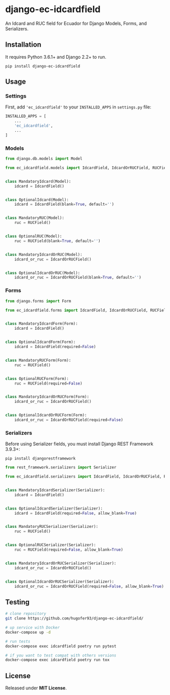 # django-ec-idcardfield

An Idcard and RUC field for Ecuador for Django Models, Forms, and Serializers.


## Installation

It requires Python 3.6.1+ and Django 2.2+ to run.

`pip install django-ec-idcardfield`


## Usage

### Settings

First, add `'ec_idcardfield'` to your `INSTALLED_APPS` in `settings.py` file:

```python
INSTALLED_APPS = [
    ...
    'ec_idcardfield',
    ...
]
```

### Models

```python
from django.db.models import Model

from ec_idcardfield.models import IdcardField, IdcardOrRUCField, RUCField


class MandatoryIdcard(Model):
    idcard = IdcardField()


class OptionalIdcard(Model):
    idcard = IdcardField(blank=True, default='')


class MandatoryRUC(Model):
    ruc = RUCField()


class OptionalRUC(Model):
    ruc = RUCField(blank=True, default='')


class MandatoryIdcardOrRUC(Model):
    idcard_or_ruc = IdcardOrRUCField()


class OptionalIdcardOrRUC(Model):
    idcard_or_ruc = IdcardOrRUCField(blank=True, default='')
```

### Forms

```python
from django.forms import Form

from ec_idcardfield.forms import IdcardField, IdcardOrRUCField, RUCField


class MandatoryIdcardForm(Form):
    idcard = IdcardField()


class OptionalIdcardForm(Form):
    idcard = IdcardField(required=False)


class MandatoryRUCForm(Form):
    ruc = RUCField()


class OptionalRUCForm(Form):
    ruc = RUCField(required=False)


class MandatoryIdcardOrRUCForm(Form):
    idcard_or_ruc = IdcardOrRUCField()


class OptionalIdcardOrRUCForm(Form):
    idcard_or_ruc = IdcardOrRUCField(required=False)
```

### Serializers

Before using Serializer fields, you must install Django REST Framework 3.9.3+:

`pip install djangorestframework`


```python
from rest_framework.serializers import Serializer

from ec_idcardfield.serializers import IdcardField, IdcardOrRUCField, RUCField


class MandatoryIdcardSerializer(Serializer):
    idcard = IdcardField()


class OptionalIdcardSerializer(Serializer):
    idcard = IdcardField(required=False, allow_blank=True)


class MandatoryRUCSerializer(Serializer):
    ruc = RUCField()


class OptionalRUCSerializer(Serializer):
    ruc = RUCField(required=False, allow_blank=True)


class MandatoryIdcardOrRUCSerializer(Serializer):
    idcard_or_ruc = IdcardOrRUCField()


class OptionalIdcardOrRUCSerializer(Serializer):
    idcard_or_ruc = IdcardOrRUCField(required=False, allow_blank=True)
```


## Testing

```bash
# clone repository
git clone https://github.com/hugofer93/django-ec-idcardfield/

# up service with Docker
docker-compose up -d

# run tests
docker-compose exec idcardfield poetry run pytest

# if you want to test compat with others versions
docker-compose exec idcardfield poetry run tox
```


## License
Released under __MIT License__.
